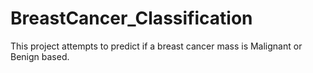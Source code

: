 # BreastCancer_Classification

This project attempts to predict if a breast cancer mass is Malignant or Benign based. 
